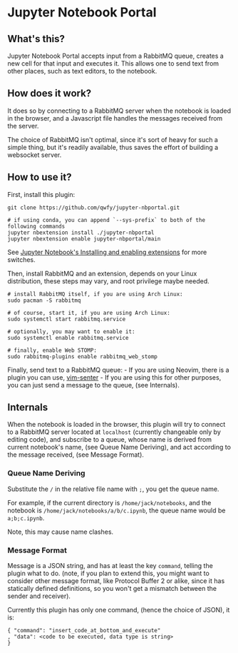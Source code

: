 # Jupyter Notebook Portal


## What's this?

Jupyter Notebook Portal accepts input from a RabbitMQ queue, creates a new cell for that input and executes it. This allows one to send text from other places, such as text editors, to the notebook.


## How does it work?

It does so by connecting to a RabbitMQ server when the notebook is loaded in the browser, and a Javascript file handles the messages received from the server.

The choice of RabbitMQ isn't optimal, since it's sort of heavy for such a simple thing, but it's readily available, thus saves the effort of building a websocket server.


## How to use it?

First, install this plugin:

    git clone https://github.com/qwfy/jupyter-nbportal.git

    # if using conda, you can append `--sys-prefix` to both of the following commands
    jupyter nbextension install ./jupyter-nbportal
    jupyter nbextension enable jupyter-nbportal/main

See [Jupyter Notebook's Installing and enabling extensions](https://jupyter-notebook.readthedocs.io/en/latest/extending/frontend_extensions.html#installing-and-enabling-extensions) for more switches.

Then, install RabbitMQ and an extension, depends on your Linux distribution, these steps may vary, and root privilege maybe needed.

    # install RabbitMQ itself, if you are using Arch Linux:
    sudo pacman -S rabbitmq

    # of course, start it, if you are using Arch Linux:
    sudo systemctl start rabbitmq.service

    # optionally, you may want to enable it:
    sudo systemctl enable rabbitmq.service

    # finally, enable Web STOMP:
    sudo rabbitmq-plugins enable rabbitmq_web_stomp

Finally, send text to a RabbitMQ queue:
    - If you are using Neovim, there is a plugin you can use, [vim-senter](https://github.com/qwfy/vim-senter.git)
    - If you are using this for other purposes, you can just send a message to the queue, (see Internals).


## Internals

When the notebook is loaded in the browser, this plugin will try to connect to a RabbitMQ server located at `localhost` (currently changeable only by editing code), and subscribe to a queue, whose name is derived from current notebook's name, (see Queue Name Deriving), and act according to the message received, (see Message Format).


### Queue Name Deriving

Substitute the `/` in the relative file name with `;`, you get the queue name.

For example, if the current directory is `/home/jack/notebooks`, and the notebook is `/home/jack/notebooks/a/b/c.ipynb`, the queue name would be `a;b;c.ipynb`.

Note, this may cause name clashes.


### Message Format

Message is a JSON string, and has at least the key `command`, telling the plugin what to do. (note, if you plan to extend this, you might want to consider other message format, like Protocol Buffer 2 or alike, since it has statically defined definitions, so you won't get a mismatch between the sender and receiver).

Currently this plugin has only one command, (hence the choice of JSON), it is:

    { "command": "insert_code_at_bottom_and_execute"
    , "data": <code to be executed, data type is string>
    }
